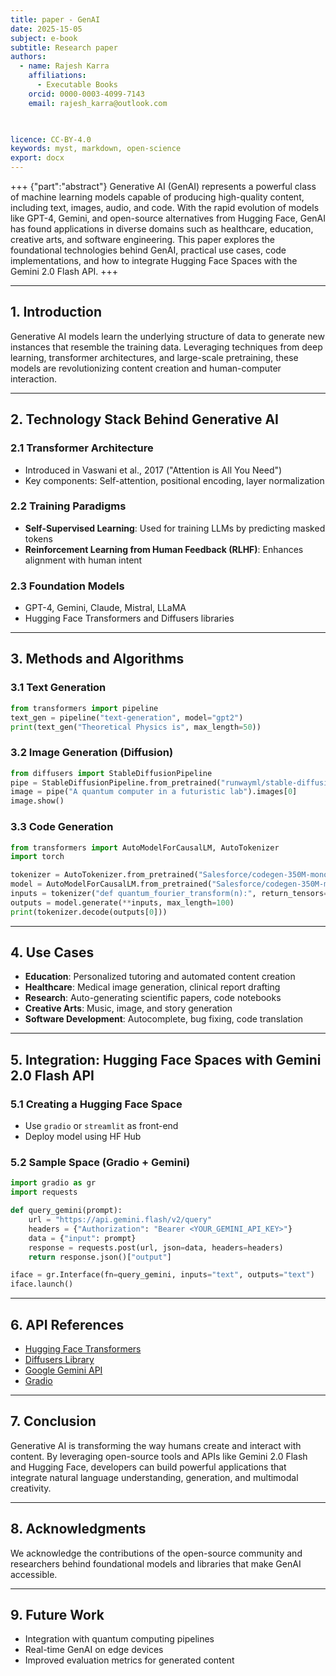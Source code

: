 ```yaml
---
title: paper - GenAI
date: 2025-15-05
subject: e-book
subtitle: Research paper
authors:
  - name: Rajesh Karra
    affiliations:
      - Executable Books
    orcid: 0000-0003-4099-7143
    email: rajesh_karra@outlook.com
   


licence: CC-BY-4.0
keywords: myst, markdown, open-science
export: docx
---
```

+++ {"part":"abstract"}
Generative AI (GenAI) represents a powerful class of machine learning models capable of producing high-quality content, including text, images, audio, and code. With the rapid evolution of models like GPT-4, Gemini, and open-source alternatives from Hugging Face, GenAI has found applications in diverse domains such as healthcare, education, creative arts, and software engineering. This paper explores the foundational technologies behind GenAI, practical use cases, code implementations, and how to integrate Hugging Face Spaces with the Gemini 2.0 Flash API.
+++




---

## 1. Introduction
Generative AI models learn the underlying structure of data to generate new instances that resemble the training data. Leveraging techniques from deep learning, transformer architectures, and large-scale pretraining, these models are revolutionizing content creation and human-computer interaction.

---

## 2. Technology Stack Behind Generative AI

### 2.1 Transformer Architecture
- Introduced in Vaswani et al., 2017 ("Attention is All You Need")
- Key components: Self-attention, positional encoding, layer normalization

### 2.2 Training Paradigms
- **Self-Supervised Learning**: Used for training LLMs by predicting masked tokens
- **Reinforcement Learning from Human Feedback (RLHF)**: Enhances alignment with human intent

### 2.3 Foundation Models
- GPT-4, Gemini, Claude, Mistral, LLaMA
- Hugging Face Transformers and Diffusers libraries

---

## 3. Methods and Algorithms

### 3.1 Text Generation
```python
from transformers import pipeline
text_gen = pipeline("text-generation", model="gpt2")
print(text_gen("Theoretical Physics is", max_length=50))
```

### 3.2 Image Generation (Diffusion)
```python
from diffusers import StableDiffusionPipeline
pipe = StableDiffusionPipeline.from_pretrained("runwayml/stable-diffusion-v1-5")
image = pipe("A quantum computer in a futuristic lab").images[0]
image.show()
```

### 3.3 Code Generation
```python
from transformers import AutoModelForCausalLM, AutoTokenizer
import torch

tokenizer = AutoTokenizer.from_pretrained("Salesforce/codegen-350M-mono")
model = AutoModelForCausalLM.from_pretrained("Salesforce/codegen-350M-mono")
inputs = tokenizer("def quantum_fourier_transform(n):", return_tensors="pt")
outputs = model.generate(**inputs, max_length=100)
print(tokenizer.decode(outputs[0]))
```

---

## 4. Use Cases
- **Education**: Personalized tutoring and automated content creation
- **Healthcare**: Medical image generation, clinical report drafting
- **Research**: Auto-generating scientific papers, code notebooks
- **Creative Arts**: Music, image, and story generation
- **Software Development**: Autocomplete, bug fixing, code translation

---

## 5. Integration: Hugging Face Spaces with Gemini 2.0 Flash API

### 5.1 Creating a Hugging Face Space
- Use `gradio` or `streamlit` as front-end
- Deploy model using HF Hub

### 5.2 Sample Space (Gradio + Gemini)
```python
import gradio as gr
import requests

def query_gemini(prompt):
    url = "https://api.gemini.flash/v2/query"
    headers = {"Authorization": "Bearer <YOUR_GEMINI_API_KEY>"}
    data = {"input": prompt}
    response = requests.post(url, json=data, headers=headers)
    return response.json()["output"]

iface = gr.Interface(fn=query_gemini, inputs="text", outputs="text")
iface.launch()
```

---

## 6. API References
- [Hugging Face Transformers](https://huggingface.co/docs/transformers/index)
- [Diffusers Library](https://huggingface.co/docs/diffusers/index)
- [Google Gemini API](https://ai.google.dev/gemini-api)
- [Gradio](https://www.gradio.app/)

---

## 7. Conclusion
Generative AI is transforming the way humans create and interact with content. By leveraging open-source tools and APIs like Gemini 2.0 Flash and Hugging Face, developers can build powerful applications that integrate natural language understanding, generation, and multimodal creativity.

---

## 8. Acknowledgments
We acknowledge the contributions of the open-source community and researchers behind foundational models and libraries that make GenAI accessible.

---

## 9. Future Work
- Integration with quantum computing pipelines
- Real-time GenAI on edge devices
- Improved evaluation metrics for generated content
